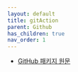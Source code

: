 ```yaml
---
layout: default
title: gitAction
parent: Github
has_children: true
nav_order: 1
---
```


- [GitHub 패키지 원문](https://docs.github.com/ko/packages)
